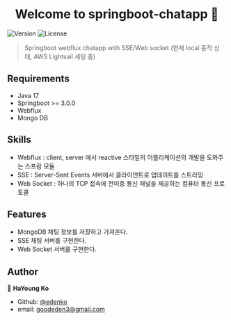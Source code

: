 <h1 align="center">Welcome to springboot-chatapp 👋</h1>
<p>
  <img alt="Version" src="https://img.shields.io/badge/version-0.5.0-blue.svg?cacheSeconds=2592000" />
  <img alt="License" src="https://img.shields.io/badge/License-MIT-yellow.svg"/>
</p>

> Springboot webflux chatapp with SSE/Web socket
> (현재 local 동작 상태, AWS Lightsail 세팅 중)

## Requirements
* Java 17
* Springboot >= 3.0.0
* Webflux
* Mongo DB

## Skills
* Webflux : client, server 에서 reactive 스타일의 어플리케이션의 개발을 도와주는 스프링 모듈
* SSE : Server-Sent Events 서버에서 클라이언트로 업데이트를 스트리밍
* Web Socket : 하나의 TCP 접속에 전이중 통신 채널을 제공하는 컴퓨터 통신 프로토콜
<!-- * Dirty Checking : Update시 쿼리를 날리지 않음
* JPA Auditing : 생성 및 수정 시간 관리
* OAuth 2.0 : 구글 및 네이버 로그인 -->

<!-- ## App Structure -->
<!-- ## List of API Endpoints -->

## Features
* MongoDB 채팅 정보를 저장하고 가져온다.
* SSE 채팅 서버를 구현한다.
* Web Socket 서버를 구현한다.

<!-- ## Screens -->

## Author
👤 **HaYoung Ko**

* Github: [@edenko](https://github.com/edenko)
* email: goodeden3@gmail.com
